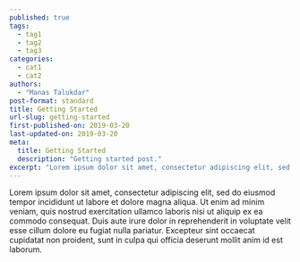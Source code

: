 ```yaml
---
published: true
tags:
  - tag1
  - tag2
  - tag3
categories:
  - cat1
  - cat2
authors:
  - "Manas Talukdar"
post-format: standard
title: Getting Started
url-slug: getting-started
first-published-on: 2019-03-20
last-updated-on: 2019-03-20
meta:
  title: Getting Started
  description: "Getting started post."
excerpt: "Lorem ipsum dolor sit amet, consectetur adipiscing elit, sed do eiusmod tempor incididunt"
---
```


Lorem ipsum dolor sit amet, consectetur adipiscing elit, sed do eiusmod tempor incididunt ut labore et dolore magna aliqua. Ut enim ad minim veniam, quis nostrud exercitation ullamco laboris nisi ut aliquip ex ea commodo consequat. Duis aute irure dolor in reprehenderit in voluptate velit esse cillum dolore eu fugiat nulla pariatur. Excepteur sint occaecat cupidatat non proident, sunt in culpa qui officia deserunt mollit anim id est laborum.

